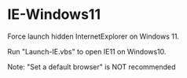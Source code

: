 # IE-Windows11
Force launch hidden InternetExplorer on Windows 11.

Run "Launch-IE.vbs" to open IE11 on Windows10.

Note: "Set a default browser" is NOT recommended
